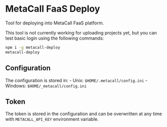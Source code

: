 # MetaCall FaaS Deploy

Tool for deploying into MetaCall FaaS platform.

This tool is not currently working for uploading projects yet, but you can test basic login using the following commands:

```bash
npm i -g metacall-deploy
metacall-deploy
```

## Configuration

The configuration is stored in:
    - Unix: `$HOME/.metacall/config.ini`
    - Windows: `$HOME/_metacall/config.ini`

## Token

The token is stored in the configuration and can be overwritten at any time with `METACALL_API_KEY` environment variable.
